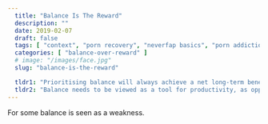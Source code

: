 ```yaml
---
  title: "Balance Is The Reward"
  description: ""
  date: 2019-02-07
  draft: false
  tags: [ "context", "porn recovery", "neverfap basics", "porn addiction", "addiction", "awareness", "nofap", "neverfap", "neverfap deluxe", "neverfap basics" ]
  categories: [ "balance-over-reward" ]
  # image: "/images/face.jpg"
  slug: "balance-is-the-reward"

  tldr1: "Prioritising balance will always achieve a net long-term benefit compared to compromising balance."
  tldr2: "Balance needs to be viewed as a tool for productivity, as opposed to a burden."
---
```


For some balance is seen as a weakness.